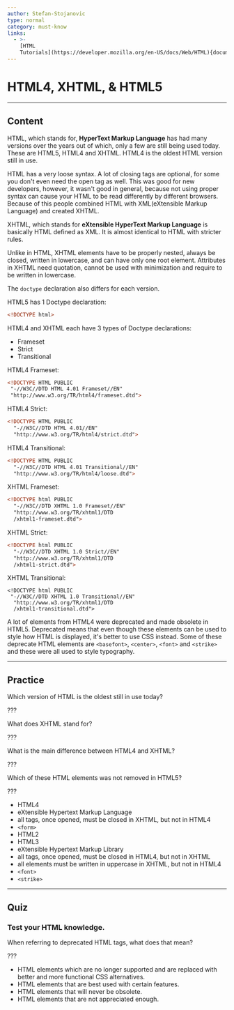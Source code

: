 ```yaml
---
author: Stefan-Stojanovic
type: normal
category: must-know
links:
  - >-
    [HTML
    Tutorials](https://developer.mozilla.org/en-US/docs/Web/HTML){documentation}
---
```


# HTML4, XHTML, & HTML5


---

## Content

HTML, which stands for, **HyperText Markup Language** has had many versions over the years out of which, only a few are still being used today. These are HTML5, HTML4 and XHTML. HTML4 is the oldest HTML version still in use.

HTML has a very loose syntax. A lot of closing tags are optional, for some you don't even need the open tag as well. This was good for new developers, however, it wasn't good in general, because not using proper syntax can cause your HTML to be read differently by different browsers. Because of this people combined HTML with XML(eXtensible Markup Language) and created XHTML.

XHTML, which stands for **eXtensible HyperText Markup Language** is basically HTML defined as XML. It is almost identical to HTML with stricter rules.

Unlike in HTML, XHTML elements have to be properly nested, always be closed, written in lowercase, and can have only one root element. Attributes in XHTML need quotation, cannot be used with minimization and require to be written in lowercase.

The `doctype` declaration also differs for each version.

HTML5 has 1 Doctype declaration:

```html
<!DOCTYPE html>
```

HTML4 and XHTML each have 3 types of Doctype declarations:

* Frameset
* Strict
* Transitional

HTML4 Frameset:

```html
<!DOCTYPE HTML PUBLIC
 "-//W3C//DTD HTML 4.01 Frameset//EN"
 "http://www.w3.org/TR/html4/frameset.dtd">
```

HTML4 Strict:

```html
<!DOCTYPE HTML PUBLIC
  "-//W3C//DTD HTML 4.01//EN"
  "http://www.w3.org/TR/html4/strict.dtd">
```

HTML4 Transitional:

```html
<!DOCTYPE HTML PUBLIC
  "-//W3C//DTD HTML 4.01 Transitional//EN"
  "http://www.w3.org/TR/html4/loose.dtd">
```

XHTML Frameset:

```html
<!DOCTYPE html PUBLIC
  "-//W3C//DTD XHTML 1.0 Frameset//EN"
  "http://www.w3.org/TR/xhtml1/DTD
  /xhtml1-frameset.dtd">
```

XHTML Strict:

```html
<!DOCTYPE html PUBLIC
  "-//W3C//DTD XHTML 1.0 Strict//EN"
  "http://www.w3.org/TR/xhtml1/DTD
  /xhtml1-strict.dtd">
```

XHTML Transitional:

```plain-text
<!DOCTYPE html PUBLIC
 "-//W3C//DTD XHTML 1.0 Transitional//EN"
  "http://www.w3.org/TR/xhtml1/DTD
  /xhtml1-transitional.dtd">
```

A lot of elements from HTML4 were deprecated and made obsolete in HTML5. Deprecated means that even though these elements can be used to style how HTML is displayed, it's better to use CSS instead. Some of these deprecate HTML elements are `<basefont>`, `<center>`, `<font>` and `<strike>` and these were all used to style typography. 


---

## Practice

Which version of HTML is the oldest still in use today?

???

What does XHTML stand for?

???

What is the main difference between HTML4 and XHTML?

???

Which of these HTML elements was not removed in HTML5?

???

* HTML4
* eXtensible Hypertext Markup Language
* all tags, once opened, must be closed in XHTML, but not in HTML4
* `<form>`
* HTML2
* HTML3
* eXtensible Hypertext Markup Library
* all tags, once opened, must be closed in HTML4, but not in XHTML
* all elements must be written in uppercase in XHTML, but not in HTML4
* `<font>`
* `<strike>`


---

## Quiz

### Test your HTML knowledge.


When referring to deprecated HTML tags, what does that mean?

???

* HTML elements which are no longer supported and are replaced with better and more functional CSS alternatives.
* HTML elements that are best used with certain features.
* HTML elements that will never be obsolete.
* HTML elements that are not appreciated enough.
